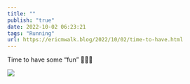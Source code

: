 ```yaml
---
title: ""
publish: "true"
date: 2022-10-02 06:23:21
tags: "Running"
url: https://ericmwalk.blog/2022/10/02/time-to-have.html
---
```


Time to have some “fun” 🏃🏻‍♂️

![](https://ericmwalk.blog/uploads/2022/750c59e01c.jpg)